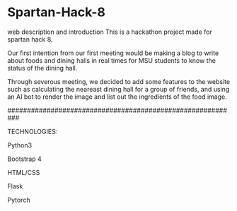 # Spartan-Hack-8
web description and introduction
This is a hackathon project made for spartan hack 8.

Our first intention from our first meeting would be making a blog to write about foods and dining halls in real times for MSU students to know the status of the dining hall. 

Through severous meeting, we decided to add some features to the website such as calculating the neareast dining hall for a group of friends, and using an AI bot to render the image and list out the ingredients of the food image. 

###########################################################


TECHNOLOGIES:


Python3

Bootstrap 4

HTML/CSS

Flask

Pytorch


